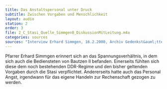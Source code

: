 ```yaml
---
title: Das Anstaltspersonal unter Druck
subtitle: Zwischen Vorgaben und Menschlichkeit
layout: audio
station: 2
order: 3
file: 2_C_Stasi_Quelle_Simmgen8_DiskussionMitLeitung.m4a
categories: sources
sources: "Interview Erhard Simmgen, 16.2.2000, Archiv Gedenkst&auml;tte Bautzen."
--- 
```

Pfarrer Erhard Simmgen erinnert sich an das Spannungsverh&auml;ltnis, in dem sich auch die Bediensteten&nbsp;von Bautzen II befanden. Einerseits f&uuml;hlten&nbsp;sich diese dem noch bestehenden DDR-Regime und den bisher geltenden Vorgaben durch die Stasi verpflichtet. Andererseits hatte auch das Personal Angst, irgendwann f&uuml;r das eigene Handeln zur Rechenschaft gezogen zu werden.